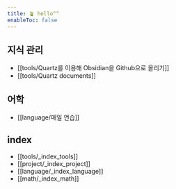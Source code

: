 ```yaml
---
title: 🪴 hello^^
enableToc: false
---
```


## 지식 관리

- [[tools/Quartz를 이용해 Obsidian을 Github으로 올리기]]
- [[tools/Quartz documents]]


## 어학

- [[language/매일 연습]]



## index

- [[tools/_index_tools]]
- [[project/_index_project]]
- [[language/_index_language]]
- [[math/_index_math]]